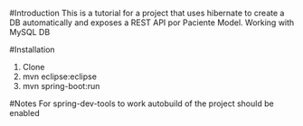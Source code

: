 #Introduction
This is a tutorial for a project that uses hibernate to create a DB automatically and exposes a REST API por Paciente Model.
Working with MySQL DB

#Installation
1. Clone
2. mvn eclipse:eclipse
3. mvn spring-boot:run

#Notes
For spring-dev-tools to work autobuild of the project should be enabled
